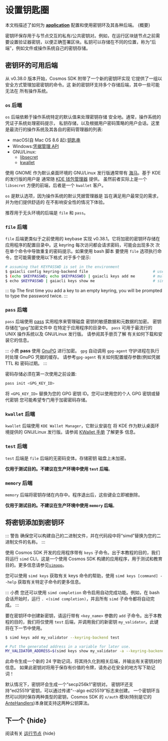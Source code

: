 # 设置钥匙圈

本文档描述了如何为 [**application**](../basics/app-anatomy.md) 配置和使用密钥环及其各种后端。 {概要}

密钥环保存用于与节点交互的私有/公共密钥对。例如，在运行区块链节点之前需要设置验证器密钥，以便正确签署区块。私钥可以存储在不同的位置，称为“后端”，例如文件或操作系统自己的密钥存储。

## 密钥环的可用后端

从 v0.38.0 版本开始，Cosmos SDK 附带了一个新的密钥环实现
它提供了一组以安全方式管理加密密钥的命令。这
新的密钥环支持多个存储后端，其中一些可能无法在
所有操作系统。

### `os` 后端

`os` 后端依赖于操作系统特定的默认值来处理密钥存储
安全地。通常，操作系统的凭证子系统处理密码提示，
私钥存储，以及根据用户密码策略的用户会话。这里
是最流行的操作系统及其各自的密码管理器的列表:

- macOS(自 Mac OS 8.6 起):[钥匙串](https://support.apple.com/en-gb/guide/keychain-access/welcome/mac)
- Windows:[凭据管理 API](https://docs.microsoft.com/en-us/windows/win32/secauthn/credentials-management)
- GNU/Linux:
    - [libsecret](https://gitlab.gnome.org/GNOME/libsecret)
    - [kwallet](https://api.kde.org/frameworks/kwallet/html/index.html)

使用 GNOME 作为默认桌面环境的 GNU/Linux 发行版通常带有
[海马](https://wiki.gnome.org/Apps/Seahorse)。基于 KDE 的发行版的用户是
通常随 [KDE 钱包管理器](https://userbase.kde.org/KDE_Wallet_Manager) 提供。
虽然前者实际上是一个 `libsecret` 方便的前端，后者是一个 `kwallet`
客户。

`os` 是默认选项，因为操作系统的默认凭据管理器是
旨在满足用户最常见的需求，并为他们提供舒适的
在不影响安全性的情况下体验。

推荐用于无头环境的后端是 `file` 和 `pass`。

### `file` 后端

`file` 后端更类似于之前使用的 keybase 实现
v0.38.1。它将加密的密钥环存储在应用程序的配置目录中。这
keyring 每次访问都会请求密码，可能会出现多次
次在单个命令中导致重复的密码提示。如果使用 bash 脚本
要使用 `file` 选项执行命令，您可能需要使用以下格式
对于多个提示: 

```sh
# assuming that KEYPASSWD is set in the environment
$ gaiacli config keyring-backend file                             # use file backend
$ (echo $KEYPASSWD; echo $KEYPASSWD) | gaiacli keys add me        # multiple prompts
$ echo $KEYPASSWD | gaiacli keys show me                          # single prompt
```

::: tip
The first time you add a key to an empty keyring, you will be prompted to type the password twice.
:::

### `pass` 后端

`pass` 后端使用 [pass](https://www.passwordstore.org/) 实用程序来管理磁盘
密钥的敏感数据和元数据的加密。 密钥存储在“gpg”加密文件中
在特定于应用程序的目录中。 `pass` 可用于最流行的 UNIX
操作系统以及 GNU/Linux 发行版。 请参阅其手册页了解
有关如何下载和安装它的信息。

::: 小费
**pass** 使用 [GnuPG](https://gnupg.org/) 进行加密。 `gpg` 自动调用 `gpg-agent`
守护进程在执行时处理 GnuPG 凭据的缓存。 请参考`gpg-agent`
有关如何配置缓存参数(例如凭据 TTL 和
密码过期。
:::

密码存储必须在第一次使用之前设置: 

```sh
pass init <GPG_KEY_ID>
```

将 `<GPG_KEY_ID>` 替换为您的 GPG 密钥 ID。您可以使用您的个人 GPG 密钥或替代密钥
您可能希望专门用于加密密码存储。

### `kwallet` 后端

`kwallet` 后端使用 `KDE Wallet Manager`，它默认安装在
将 KDE 作为默认桌面环境提供的 GNU/Linux 发行版。请参阅
[KWallet 手册](https://docs.kde.org/stable5/en/kdeutils/kwallet5/index.html) 了解更多
信息。

### `test` 后端

`test` 后端是 `file` 后端的无密码变体。存储密钥
磁盘上未加密。

**仅用于测试目的。不建议在生产环境中使用 `test` 后端**。

### `memory` 后端

`memory` 后端将密钥存储在内存中。程序退出后，这些键会立即被删除。

**仅用于测试目的。不建议在生产环境中使用 `memory` 后端**。

## 将密钥添加到密钥环

::: 警告
确保您可以构建自己的二进制文件，并在代码段中将“simd”替换为您的二进制文件的名称。
:::

使用 Cosmos SDK 开发的应用程序带有 `keys` 子命令。出于本教程的目的，我们将运行 `simd` CLI，这是一个使用 Cosmos SDK 构建的应用程序，用于测试和教育目的。更多信息请参见[`simapp`](https://github.com/cosmos/cosmos-sdk/tree/v0.40.0-rc3/simapp)。

您可以使用 `simd keys` 获取有关 keys 命令的帮助，使用 `simd keys [command] --help` 获取有关特定子命令的更多信息。

::: 小费
您还可以使用 `simd completion` 命令启用自动完成功能。例如，在 bash 会话开始时，运行 `. <(simd completion)`，并且所有 `simd` 子命令都将自动完成。
:::

要在密钥环中创建新密钥，请运行带有 `<key_name>` 参数的 `add` 子命令。出于本教程的目的，我们将仅使用 `test` 后端，并调用我们的新密钥 `my_validator`。此键将在下一节中使用。 

```bash
$ simd keys add my_validator --keyring-backend test

# Put the generated address in a variable for later use.
MY_VALIDATOR_ADDRESS=$(simd keys show my_validator -a --keyring-backend test)
```

此命令生成一个新的 24 字助记词，将其持久化到相关后端，并输出有关密钥对的信息。 如果此密钥对将用于保存有价值的令牌，请务必在安全的地方写下助记词！

默认情况下，密钥环会生成一个“secp256k1”密钥对。 密钥环还支持“ed25519”密钥，可以通过传递“--algo ed25519”标志来创建。 一个密钥环当然可以同时保存两种类型的密钥，Cosmos SDK 的 `x/auth` 模块(特别是它的 [AnteHandlers](../core/baseapp.md#antehandler))本身就支持这两种公钥算法。

## 下一个 {hide}

阅读有关 [运行节点](./run-node.md) {hide} 